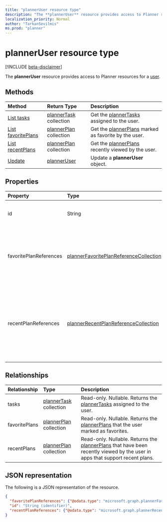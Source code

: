 ```yaml
---
title: "plannerUser resource type"
description: "The **plannerUser** resource provides access to Planner resources for a user. "
localization_priority: Normal
author: "TarkanSevilmis"
ms.prod: "planner"
---
```


# plannerUser resource type

[!INCLUDE [beta-disclaimer](../../includes/beta-disclaimer.md)]

The **plannerUser** resource provides access to Planner resources for a [user](user.md). 


## Methods

| Method		   | Return Type	|Description|
|:---------------|:--------|:----------|
|[List tasks](../api/planneruser-list-tasks.md) |[plannerTask](plannertask.md) collection| Get the [plannerTasks](plannertask.md) assigned to the user.|
|[List favoritePlans](../api/planneruser-list-favoriteplans.md) |[plannerPlan](plannerplan.md) collection| Get the [plannerPlans](plannerplan.md) marked as favorite by the user.|
|[List recentPlans](../api/planneruser-list-recentplans.md) |[plannerPlan](plannerplan.md) collection| Get the [plannerPlans](plannerplan.md) recently viewed by the user.|
|[Update](../api/planneruser-update.md) | [plannerUser](planneruser.md)| Update a **plannerUser** object. |


## Properties
| Property	   | Type	|Description|
|:---------------|:--------|:----------|
|id|String| Read-only. Identifier of the plannerUser|
|favoritePlanReferences|[plannerFavoritePlanReferenceCollection](plannerfavoriteplanreferencecollection.md)| A collection containing the references to the plans that the user has marked as favorites.|
|recentPlanReferences|[plannerRecentPlanReferenceCollection](plannerrecentplanreferencecollection.md)| A collection containing references to the plans that were viewed recently by the user in apps that support recent plans.|

## Relationships
| Relationship | Type	|Description|
|:---------------|:--------|:----------|
|tasks|[plannerTask](plannertask.md) collection| Read-only. Nullable. Returns the [plannerTasks](plannertask.md) assigned to the user.|
|favoritePlans|[plannerPlan](plannerplan.md) collection| Read-only. Nullable. Returns the [plannerPlans](plannerplan.md) that the user marked as favorites.|
|recentPlans|[plannerPlan](plannerplan.md) collection| Read-only. Nullable. Returns the [plannerPlans](plannerplan.md) that have been recently viewed by the user in apps that support recent plans. |

## JSON representation
The following is a JSON representation of the resource.

<!-- {
  "blockType": "resource",
  "optionalProperties": [

  ],
  "@odata.type": "microsoft.graph.plannerUser"
}-->

```json
{
  "favoritePlanReferences": {"@odata.type": "microsoft.graph.plannerFavoritePlanReferenceCollection"},
  "id": "String (identifier)",
  "recentPlanReferences": {"@odata.type": "microsoft.graph.plannerRecentPlanReferenceCollection"}
}

```

<!-- uuid: 8fcb5dbc-d5aa-4681-8e31-b001d5168d79
2015-10-25 14:57:30 UTC -->
<!--
{
  "type": "#page.annotation",
  "description": "plannerUser resource",
  "keywords": "",
  "section": "documentation",
  "tocPath": "",
  "suppressions": [
    "Error: /api-reference/beta/resources/planneruser.md:\r\n      Exception processing links.\r\n    System.ArgumentException: Link Definition was null. Link text: !INCLUDE [beta-disclaimer](../../includes/beta-disclaimer.md)\r\n      at ApiDoctor.Validation.DocFile.get_LinkDestinations()\r\n      at ApiDoctor.Validation.DocSet.ValidateLinks(Boolean includeWarnings, String[] relativePathForFiles, IssueLogger issues, Boolean requireFilenameCaseMatch, Boolean printOrphanedFiles)"
  ]
}
-->

